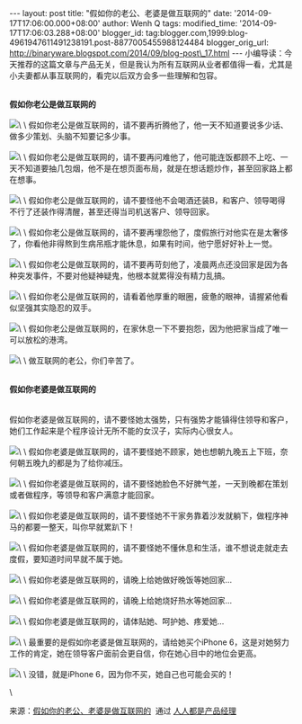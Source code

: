 --- layout: post title: "假如你的老公、老婆是做互联网的" date:
'2014-09-17T17:06:00.000+08:00' author: Wenh Q tags: modified\_time:
'2014-09-17T17:06:03.288+08:00' blogger\_id:
tag:blogger.com,1999:blog-4961947611491238191.post-8877005455988124484
blogger\_orig\_url:
http://binaryware.blogspot.com/2014/09/blog-post\_17.html ---
小编导读：今天推荐的这篇文章与产品无关，但是我认为所有互联网从业者都值得一看，尤其是小夫妻都从事互联网的，看完以后双方会多一些理解和包容。
<div>

\
**假如你老公是做互联网的**\
\
![](https://images-blogger-opensocial.googleusercontent.com/gadgets/proxy?url=http%3A%2F%2Fmmbiz.qpic.cn%2Fmmbiz%2Ficonmsv2WE7eBTStCMxsCI0deUJ85eialPFCGEZSIQZH1d6ZGmlzbH6PuAcoNXSjyYYgqbP3FjrOvZnVkSdAOA0Q%2F640&container=blogger&gadget=a&rewriteMime=image%2F*)\
\
假如你老公是做互联网的，请不要再折腾他了，他一天不知道要说多少话、做多少策划、头脑不知要记多少事。\
\
![](https://images-blogger-opensocial.googleusercontent.com/gadgets/proxy?url=http%3A%2F%2Fmmbiz.qpic.cn%2Fmmbiz%2Ficonmsv2WE7eBTStCMxsCI0deUJ85eialPW9BpTZj1U6wfsyExj3nWsPl6ueRAKic8iaHKKQKkAZncQq97cujNdLicA%2F640&container=blogger&gadget=a&rewriteMime=image%2F*)\
\
假如你老公是做互联网的，请不要再问难他了，他可能连饭都顾不上吃、一天不知道要抽几包烟，他不是在想页面布局，就是在想话题炒作，甚至回家路上都在想事。\
\
![](https://images-blogger-opensocial.googleusercontent.com/gadgets/proxy?url=http%3A%2F%2Fmmbiz.qpic.cn%2Fmmbiz%2Ficonmsv2WE7eBTStCMxsCI0deUJ85eialPicnxkg0DR2tKp1KmZK7A5vjoqyQsiapTYGRtEN3SDnZ2MkTmIYWO3SqA%2F640&container=blogger&gadget=a&rewriteMime=image%2F*)\
\
假如你老公是做互联网的，请不要怪他不会喝酒还装B，和客户、领导喝得不行了还装作得清醒，甚至还得当司机送客户、领导回家。\
\
![](https://images-blogger-opensocial.googleusercontent.com/gadgets/proxy?url=http%3A%2F%2Fmmbiz.qpic.cn%2Fmmbiz%2Ficonmsv2WE7eBTStCMxsCI0deUJ85eialPtkicAgqFIcicvCHIXworrZmTflfT0NB5wdpnhpfLfdcqGIzWIZUOd6ibQ%2F640&container=blogger&gadget=a&rewriteMime=image%2F*)\
\
假如你老公是做互联网的，请不要再埋怨他了，度假旅行对他实在是太奢侈了，你看他非得熬到生病吊瓶才能休息，如果有时间，他宁愿好好补上一觉。\
\
![](https://images-blogger-opensocial.googleusercontent.com/gadgets/proxy?url=http%3A%2F%2Fmmbiz.qpic.cn%2Fmmbiz%2Ficonmsv2WE7eBTStCMxsCI0deUJ85eialPFXqXlJibsZugSJWdibvUqH0A1ArsiaV3bxRzbcpFgHdxoNFKffQ88D6ew%2F640&container=blogger&gadget=a&rewriteMime=image%2F*)\
\
假如你老公是做互联网的，请不要再苛刻他了，凌晨两点还没回家是因为各种突发事件，不要对他疑神疑鬼，他根本就累得没有精力乱搞。\
\
![](https://images-blogger-opensocial.googleusercontent.com/gadgets/proxy?url=http%3A%2F%2Fmmbiz.qpic.cn%2Fmmbiz%2Ficonmsv2WE7eBTStCMxsCI0deUJ85eialPnAav18A51vgiaEgclYabAsnS9rfc2ia5SVKGoqQicSk3licuB3yhVc5rhw%2F640&container=blogger&gadget=a&rewriteMime=image%2F*)\
\
假如你老公是做互联网的，请看着他厚重的眼圈，疲惫的眼神，请握紧他看似坚强其实隐忍的双手。\
\
![](https://images-blogger-opensocial.googleusercontent.com/gadgets/proxy?url=http%3A%2F%2Fmmbiz.qpic.cn%2Fmmbiz%2Ficonmsv2WE7eBTStCMxsCI0deUJ85eialPaaJWz8EiczZicYYH99T8Bl4icPPuY4EM3pNeUvvJ2bap5IBYMIfVo26MA%2F640&container=blogger&gadget=a&rewriteMime=image%2F*)\
\
假如你老公是做互联网的，在家休息一下不要抱怨，因为他把家当成了唯一可以放松的港湾。\
\
![](https://images-blogger-opensocial.googleusercontent.com/gadgets/proxy?url=http%3A%2F%2Fmmbiz.qpic.cn%2Fmmbiz%2Ficonmsv2WE7eBTStCMxsCI0deUJ85eialPxR2TVhvcE2ao4BVFDFNfyGicde8kuiaicOzh3NCpeyRviczYONicK9YMtKg%2F640&container=blogger&gadget=a&rewriteMime=image%2F*)\
\
做互联网的老公，你们辛苦了。

</div>

<div>

\
**假如你老婆是做互联网的**\
\
\
假如你老婆是做互联网的，请不要怪她太强势，只有强势才能镇得住领导和客户，她们工作起来是个程序设计无所不能的女汉子，实际内心很女人。\
\
![](https://images-blogger-opensocial.googleusercontent.com/gadgets/proxy?url=http%3A%2F%2Fmmbiz.qpic.cn%2Fmmbiz%2Ficonmsv2WE7eBTStCMxsCI0deUJ85eialP4JkqjIcicYy0IGXP6VOrOYicTboj4qzzVq0LDhYPBn6axQezXbZrrgYA%2F640&container=blogger&gadget=a&rewriteMime=image%2F*)\
\
假如你老婆是做互联网的，请不要怪她不顾家，她也想朝九晚五上下班，奈何朝五晚九的都是为了给你减压。\
\
![](https://images-blogger-opensocial.googleusercontent.com/gadgets/proxy?url=http%3A%2F%2Fmmbiz.qpic.cn%2Fmmbiz%2Ficonmsv2WE7eBTStCMxsCI0deUJ85eialPib2ye3qvODjcxhebe5XaRwTGDNOMYXaGHvNZAfgib9a1IibPvHGk0QJDQ%2F640&container=blogger&gadget=a&rewriteMime=image%2F*)\
\
假如你老婆是做互联网的，请不要怪她脸色不好脾气差，一天到晚都在策划或者做程序，等领导和客户满意才能回家。\
\
![](https://images-blogger-opensocial.googleusercontent.com/gadgets/proxy?url=http%3A%2F%2Fmmbiz.qpic.cn%2Fmmbiz%2Ficonmsv2WE7eBTStCMxsCI0deUJ85eialPh9kYxP4rJxG0Poib3IYQdGBn7e9k65icSMOlN3YPqEibeK7f4vNHI5uicw%2F640&container=blogger&gadget=a&rewriteMime=image%2F*)\
\
假如你老婆是做互联网的，请不要怪她不干家务靠着沙发就躺下，做程序神马的都要一整天，叫你早就累趴下！\
\
![](https://images-blogger-opensocial.googleusercontent.com/gadgets/proxy?url=http%3A%2F%2Fmmbiz.qpic.cn%2Fmmbiz%2Ficonmsv2WE7eBTStCMxsCI0deUJ85eialPMny42HCzeIlibUia6YzaINzJwN2KnBRokibr1rJ0jA73hQqFsxCMvVC3A%2F640&container=blogger&gadget=a&rewriteMime=image%2F*)\
\
假如你老婆是做互联网的，请不要怪她不懂休息和生活，谁不想说走就走去度假，要知道时间早就不属于她。\
\
![](https://images-blogger-opensocial.googleusercontent.com/gadgets/proxy?url=http%3A%2F%2Fmmbiz.qpic.cn%2Fmmbiz%2Ficonmsv2WE7eBTStCMxsCI0deUJ85eialPChzciacVxQAibOwI2WdxeCiarGia0QCciaZx2YWBAqzx1MS6Aq1uVnj2rYw%2F640&container=blogger&gadget=a&rewriteMime=image%2F*)\
\
假如你老婆是做互联网的，请晚上给她做好晚饭等她回家...\
\
![](https://images-blogger-opensocial.googleusercontent.com/gadgets/proxy?url=http%3A%2F%2Fmmbiz.qpic.cn%2Fmmbiz%2Ficonmsv2WE7eBTStCMxsCI0deUJ85eialP1Ynqq4nabs6VPZTlHY4ITKIOibDdLjBWBSFSQMBGEDkAvq2C00HeUKw%2F640&container=blogger&gadget=a&rewriteMime=image%2F*)\
\
假如你老婆是做互联网的，请晚上给她烧好热水等她回家...\
\
![](https://images-blogger-opensocial.googleusercontent.com/gadgets/proxy?url=http%3A%2F%2Fmmbiz.qpic.cn%2Fmmbiz%2Ficonmsv2WE7eBTStCMxsCI0deUJ85eialPuJTasqkV4ibBicRphU8C8BicDnrToCHbW8FQYrWlqYOnYUtBeiasewficibA%2F640&container=blogger&gadget=a&rewriteMime=image%2F*)\
\
假如你老婆是做互联网的，请体贴她、呵护她、疼爱她...\
\
![](https://images-blogger-opensocial.googleusercontent.com/gadgets/proxy?url=http%3A%2F%2Fmmbiz.qpic.cn%2Fmmbiz%2Ficonmsv2WE7eBTStCMxsCI0deUJ85eialP4LUl0TFV1TMxpXJaJqPBlgjjJCQib6ngvWD85icrqGic8STZzOBicKQZ1A%2F640&container=blogger&gadget=a&rewriteMime=image%2F*)\
\
最重要的是假如你老婆是做互联网的，请给她买个iPhone
6，这是对她努力工作的肯定，她在领导客户面前会更自信，你在她心目中的地位会更高。\
\
![](https://images-blogger-opensocial.googleusercontent.com/gadgets/proxy?url=http%3A%2F%2Fmmbiz.qpic.cn%2Fmmbiz%2Ficonmsv2WE7eBTStCMxsCI0deUJ85eialP0LNKgM1ibVZNnmic650YA5mNW2ehnjfes1BV0FVHv10QUDj6QVPicyEzw%2F640&container=blogger&gadget=a&rewriteMime=image%2F*)\
\
没错，就是iPhone 6，因为你不买，她自己也可能会买的！

</div>

<div>

\

</div>

<div>

来源：[假如你的老公、老婆是做互联网的](http://www.woshipm.com/it/106593.html)  通过 [人人都是产品经理](http://www.woshipm.com/)

</div>
